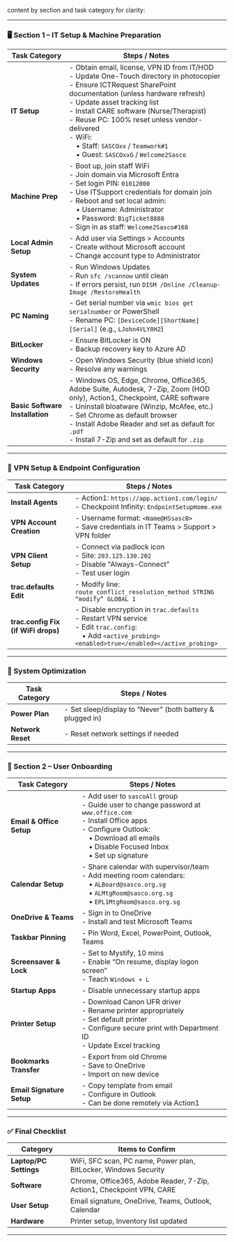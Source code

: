content by section and task category for clarity:

---

### 🖥️ Section 1 – IT Setup & Machine Preparation

| **Task Category** | **Steps / Notes** |
|------------------|-------------------|
| **IT Setup** | - Obtain email, license, VPN ID from IT/HOD<br>- Update One-Touch directory in photocopier<br>- Ensure ICTRequest SharePoint documentation (unless hardware refresh)<br>- Update asset tracking list<br>- Install CARE software (Nurse/Therapist)<br>- Reuse PC: 100% reset unless vendor-delivered<br>- WiFi:<br> • Staff: `SASCOxx` / `Teamwork#1`<br> • Guest: `SASCOxxG` / `Welcome2Sasco` |
| **Machine Prep** | - Boot up, join staff WiFi<br>- Join domain via Microsoft Entra<br>- Set login PIN: `01012000`<br>- Use ITSupport credentials for domain join<br>- Reboot and set local admin:<br> • Username: Administrator<br> • Password: `BigTicket8888`<br>- Sign in as staff: `Welcome2Sasco#168` |
| **Local Admin Setup** | - Add user via Settings > Accounts<br>- Create without Microsoft account<br>- Change account type to Administrator |
| **System Updates** | - Run Windows Updates<br>- Run `sfc /scannow` until clean<br>- If errors persist, run `DISM /Online /Cleanup-Image /RestoreHealth` |
| **PC Naming** | - Get serial number via `wmic bios get serialnumber` or PowerShell<br>- Rename PC: `[DeviceCode][ShortName][Serial]` (e.g., `LJohn4VLY8H2`) |
| **BitLocker** | - Ensure BitLocker is ON<br>- Backup recovery key to Azure AD |
| **Windows Security** | - Open Windows Security (blue shield icon)<br>- Resolve any warnings |
| **Basic Software Installation** | - Windows OS, Edge, Chrome, Office365, Adobe Suite, Autodesk, 7-Zip, Zoom (HOD only), Action1, Checkpoint, CARE software<br>- Uninstall bloatware (Winzip, McAfee, etc.)<br>- Set Chrome as default browser<br>- Install Adobe Reader and set as default for `.pdf`<br>- Install 7-Zip and set as default for `.zip` |

---

### 🔐 VPN Setup & Endpoint Configuration

| **Task Category** | **Steps / Notes** |
|------------------|-------------------|
| **Install Agents** | - Action1: `https://app.action1.com/login/`<br>- Checkpoint Infinity: `EndpointSetupHome.exe` |
| **VPN Account Creation** | - Username format: `<Name@HSsasc0>`<br>- Save credentials in IT Teams > Support > VPN folder |
| **VPN Client Setup** | - Connect via padlock icon<br>- Site: `203.125.130.202`<br>- Disable "Always-Connect"<br>- Test user login |
| **trac.defaults Edit** | - Modify line: `route_conflict_resolution_method STRING “modify” GLOBAL 1` |
| **trac.config Fix (if WiFi drops)** | - Disable encryption in `trac.defaults`<br>- Restart VPN service<br>- Edit `trac.config`:<br> • Add `<active_probing><enabled>true</enabled></active_probing>` |

---

### 🔧 System Optimization

| **Task Category** | **Steps / Notes** |
|------------------|-------------------|
| **Power Plan** | - Set sleep/display to “Never” (both battery & plugged in) |
| **Network Reset** | - Reset network settings if needed |

---

### 👤 Section 2 – User Onboarding

| **Task Category** | **Steps / Notes** |
|------------------|-------------------|
| **Email & Office Setup** | - Add user to `sascoAll` group<br>- Guide user to change password at `www.office.com`<br>- Install Office apps<br>- Configure Outlook:<br> • Download all emails<br> • Disable Focused Inbox<br> • Set up signature |
| **Calendar Setup** | - Share calendar with supervisor/team<br>- Add meeting room calendars:<br> • `ALBoard@sasco.org.sg`<br> • `ALMtgRoom@sasco.org.sg`<br> • `EPL1MtgRoom@sasco.org.sg` |
| **OneDrive & Teams** | - Sign in to OneDrive<br>- Install and test Microsoft Teams |
| **Taskbar Pinning** | - Pin Word, Excel, PowerPoint, Outlook, Teams |
| **Screensaver & Lock** | - Set to Mystify, 10 mins<br>- Enable “On resume, display logon screen”<br>- Teach `Windows + L` |
| **Startup Apps** | - Disable unnecessary startup apps |
| **Printer Setup** | - Download Canon UFR driver<br>- Rename printer appropriately<br>- Set default printer<br>- Configure secure print with Department ID<br>- Update Excel tracking |
| **Bookmarks Transfer** | - Export from old Chrome<br>- Save to OneDrive<br>- Import on new device |
| **Email Signature Setup** | - Copy template from email<br>- Configure in Outlook<br>- Can be done remotely via Action1 |

---

### ✅ Final Checklist

| **Category** | **Items to Confirm** |
|-------------|----------------------|
| **Laptop/PC Settings** | WiFi, SFC scan, PC name, Power plan, BitLocker, Windows Security |
| **Software** | Chrome, Office365, Adobe Reader, 7-Zip, Action1, Checkpoint VPN, CARE |
| **User Setup** | Email signature, OneDrive, Teams, Outlook, Calendar |
| **Hardware** | Printer setup, Inventory list updated |

---

